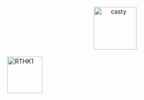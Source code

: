 <center>
  <img src="https://raw.githubusercontent.com/Jac00000b/casty/master/79C4F857-3000-4C2B-A494-1F6D2B123B57.png" alt="casty" width="100" height="100"></center>
  <br>
<a href="../casty/rthk1.html"><img src="https://upload.wikimedia.org/wikipedia/zh/d/db/RTHK_Radio_1_Logo_%282019%29.svg" width="82" height="86" title="RTHK1" alt="RTHK1"></a>
